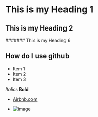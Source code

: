 # This is my Heading 1

## This is my Heading 2

####### This is my Heading 6

## How do I use github
- Item 1
- Item 2
- Item 3

*Italics*
**Bold**

- [Airbnb.com](https://www.Airbnb.com)

- ![image](![image](https://www.google.com/url?sa=i&url=https%3A%2F%2Fwww.flickr.com%2Fphotos%2Fwbeem%2F4766249756&psig=AOvVaw0PbXSpmEt-GjoOsztUzufz&ust=1617926944799000&source=images&cd=vfe&ved=2ahUKEwiBtOfXre3vAhXGO1MKHbvoAa4Qr4kDegUIARD-AQ))

